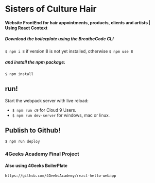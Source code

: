 # Sisters of Culture Hair
#### Website FrontEnd for hair appointments, products, clients and artists | Using React Context

##### Download the boilerplate using the BreatheCode CLI
`$ npm i 8` if version 8 is not yet installed, otherwise 
`$ npm use 8` 

##### and install the npm package:
```
$ npm install
```

## run! 

Start the webpack server with live reload:
- `$ npm run c9` for Cloud 9 Users.
- `$ npm run dev-server` for windows, mac or linux.

## Publish to Github! 
```sh
$ npm run deploy
```

### 4Geeks Academy Final Project
#### Also using 4Geeks BoilerPlate 
`https://github.com/4GeeksAcademy/react-hello-webapp`
